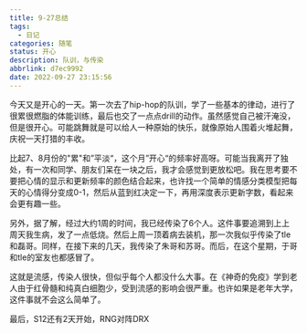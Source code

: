 ```yaml
---
title: 9-27总结
tags:
  - 日记
categories: 随笔
status: 开心
description: 队训，与传染
abbrlink: d7ec9992
date: 2022-09-27 23:15:56
---
```


今天又是开心的一天。第一次去了hip-hop的队训，学了一些基本的律动，进行了很累很燃脂的体能训练，最后也交了一点点drill的动作。虽然感觉自己被汗淹没，但是很开心。可能跳舞就是可以给人一种原始的快乐，就像原始人围着火堆起舞，庆祝一天打猎的丰收。

比起7、8月份的"累"和”平淡“，这个月”开心“的频率好高呀。可能当我离开了独处，有一次和同学、朋友们呆在一块之后，我才会感觉到更放松吧。我在思考要不要把心情的显示和更新频率的颜色结合起来，也许找一个简单的情感分类模型把每天的心情得分变成0-1，然后从蓝到红决定一下，再用深度表示更新字数，看起来会更有趣一些。

另外，据了解，经过大约1周的时间，我已经传染了6个人。这件事要追溯到上上周天我生病，发了一点低烧。然后上周一顶着病去装机，那一次我似乎传染了tle和磊哥。同样，在接下来的几天，我传染了朱哥和苏哥。而后，在这个星期，于哥和tle的室友也都感冒了。

这就是流感，传染人很快，但似乎每个人都没什么大事。在《神奇的免疫》学到老人由于红骨髓和纯真白细胞少，受到流感的影响会很严重。也许如果是老年大学，这件事就不会这么简单了。

最后，S12还有2天开始，RNG对阵DRX
